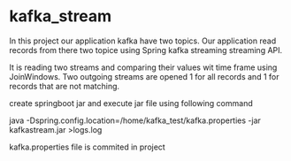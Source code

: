 # kafka_stream
In this project our application kafka have two topics. Our application read records from there two topice using Spring kafka streaming streaming API.

It is reading two streams and comparing their values wit time frame using JoinWindows. Two outgoing streams are opened 1 for all records and 1 for records that are not matching.

create springboot jar and execute jar file using following command

java -Dspring.config.location=/home/kafka_test/kafka.properties -jar kafkastream.jar >logs.log

kafka.properties file is commited in project
